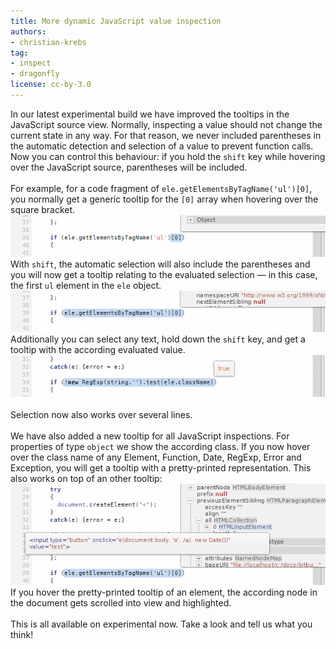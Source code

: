 ```yaml
---
title: More dynamic JavaScript value inspection
authors:
- christian-krebs
tag:
- inspect
- dragonfly
license: cc-by-3.0
---
```

In our latest experimental build we have improved the tooltips in the JavaScript source view. Normally, inspecting a value should not change the current state in any way. For that reason, we never included parentheses in the automatic detection and selection of a value to prevent function calls. Now you can control this behaviour: if you hold the <code>shift</code> key while hovering over the JavaScript source, parentheses will be included.<br/><br/>For example, for a code fragment of <code>ele.getElementsByTagName(&#39;ul&#39;)[0]</code>, you normally get a generic tooltip for the <code>[0]</code> array when hovering over the square bracket.<br/><span class='imgcenter'><img alt='' src='/blog/more-dynamic-javascript-value-inspection/1without-shift.png' /></span><br/>With <code>shift</code>, the automatic selection will also include the parentheses and you will now get a tooltip relating to the evaluated selection — in this case, the first <code>ul</code> element in the <code>ele</code> object.<br/><span class='imgcenter'><img alt='' src='/blog/more-dynamic-javascript-value-inspection/0with-shift.png' /></span><br/>Additionally you can select any text, hold down the <code>shift</code> key, and get a tooltip with the according evaluated value.<br/><span class='imgcenter'><img alt='' src='/blog/more-dynamic-javascript-value-inspection/select-with-shift.png' /></span> <br/><br/>Selection now also works over several lines.<br/><br/>We have also added a new tooltip for all JavaScript inspections. For properties of type <code>object</code> we show the according class. If you now hover over the class name of any Element, Function, Date, RegExp, Error and Exception, you will get a tooltip with a pretty-printed representation. This also works on top of an other tooltip:<br/><span class='imgcenter'><img alt='' src='/blog/more-dynamic-javascript-value-inspection/tooltip-plus.png' /></span> <br/>If you hover the pretty-printed tooltip of an element, the according node in the document gets scrolled into view and highlighted.<br/><br/>This is all available on experimental now. Take a look and tell us what you think!<br/>
